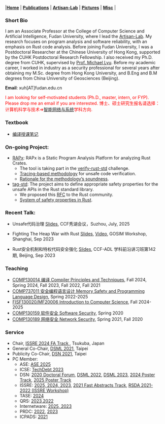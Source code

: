 |[<b>Home</b>](https://hxuhack.github.io/) | [<b>Publications</b>](publication/list) | [<b>Artisan-Lab</b>](lab/page) | [<b>Pictures</b>](photo/page) | [<b>Misc</b>](misc/list) |

### Short Bio
I am an Associate Professor at the College of Computer Science and Artificial Intelligence, Fudan University, where I lead the [Artisan-Lab](lab/page). My research focuses on program analysis and software reliability, with an emphasis on Rust code analysis. Before joining Fudan University, I was a Postdoctoral Researcher at the Chinese University of Hong Kong, supported by the CUHK Postdoctoral Research Fellowship. I also received my Ph.D. degree from CUHK, supervised by [Prof. Michael Lyu](http://www.cse.cuhk.edu.hk/lyu/). Before my academic career, I worked in industry as a security professional for several years after obtaining my M.Sc. degree from Hong Kong University, and B.Eng and B.M degrees from China University of Geosciences (Beijing). 

**Email**: xuh[AT]fudan.edu.cn	

<span style="color: red"> I am looking for self-motivated students (Ph.D., master, intern, or FYP). Please drop me an email if you are interested. </span>
<span style="color: red"> 博士、硕士研究生报名请选择：计算机科学与技术=>[智能网络与系统](https://cs.fudan.edu.cn/16/3f/c24277a267839/page.htm)学科方向. </span>

### Textbook

- [编译授课笔记](book/编译授课笔记v1.0.pdf)

### On-going Project:

- [RAPx](https://github.com/Artisan-Lab/RAPx): RAPx is a Static Program Analysis Platform for analyzing Rust Crates.
  - The tool is taking part in the [verify-rust-std](https://github.com/model-checking/verify-rust-std/issues/444) challenge.
  - [Tracing-based methodology](https://artisan-lab.github.io/RAPx-Book/6.4-unsafe.html) for unsafe code verification.
  - [Rationale for the methodology’s soundness](writting/unsafe-tracing).
- [tag-std](https://github.com/Artisan-Lab/tag-std): The project aims to define appropriate safety properties for the unsafe APIs in the Rust standard library.
  - We proposed this [RFC](https://github.com/rust-lang/rfcs/pull/3842) to the Rust community.
  - [System of safety properties in Rust](https://github.com/Artisan-Lab/tag-std/blob/main/sp-origin.md).

### Recent Talk:

- Unsafe代码治理 [Slides](talks/Unsafe代码治理-20250719.pdf), CCF秀湖会议，Suzhou, July, 2025

- Fighting The Heap War with Rust [Slides](talks/20230924-GOSIM-HeapWar.pdf), [Video](https://www.bilibili.com/video/BV1kh4y1B7mX/), GOSIM Workshop, Shanghai, Sep 2023

- Rust安全机制和特权代码安全强化 [Slides](talks/20230917-ADL-UnsafeRust.pdf), CCF-ADL 学科前沿讲习班第142期, Beijing, Sep 2023

###  Teaching

- [COMP130014 编译 Compiler Principles and Techniques](https://github.com/hxuhack/course_compiler), Fall 2024, Spring 2024, Fall 2023, Fall 2022, Fall 2021
- [COMP737011 安全编程语言设计 Memory Safety and Programming Language Design](https://github.com/hxuhack/course_safepl), Spring 2022-2025 
- [FISF130020/MF20006 Introduction to Computer Science](https://github.com/hxuhack/intro2cs), Fall 2024-2025
- [COMP130159 软件安全 Software Security](lecture/softwaresec), Spring 2020
- [COMP130189 网络安全 Network Security](lecture/networksec), Spring 2021, Fall 2020


### Service

* Chair, [ISSRE 2024 FA Track ](https://issre.github.io/2024/), Tsukuba, Japan
* General Co-Chair, [DSML 2021](https://dependablesecureml.github.io/2021/index.html), Taipei
* Publicity Co-Chair, [DSN 2021](http://dsn2021.ntu.edu.tw), Taipei
* PC Member:
  * ASE: [ASE 2025](https://conf.researchr.org/home/ase-2025) 
  * ICSE: [TechDebt 2023](https://conf.researchr.org/home/TechDebt-2023)
  * DSN: [2020 Doctoral Forum](https://dsn2020.webs.upv.es/final-program/doctoral-forum/), [DSML 2022](https://dependablesecureml.github.io/2022/index.html), [DSML 2023](https://dependablesecureml.github.io), [2024 Poster Track](https://dsn2024uq.github.io/cfposter.html), [2025 Poster Track](https://dsn2025.github.io/cfposter.html)
  * ISSRE: [2025, 2024, 2023](https://issre.net), [2021 Fast Abstracts Track](https://issre.net), [RSDA 2021-2022 (ISSRE Workshop)](https://sites.google.com/view/rsda2021)
  * TASE: [2024](https://tase2024.github.io)
  * QRS: [2023,2022](https://qrs22.techconf.org)
  * Internetware: [2025, 2023](https://conf.researchr.org/home/internetware-2023/)
  * PRDC: [2022](https://prdc.dependability.org/PRDC2022/), [2023](https://prdc.dependability.org/PRDC2023/)
  * ICPADS: [2021](http://ieee-icpads.net/2021/index.html)
